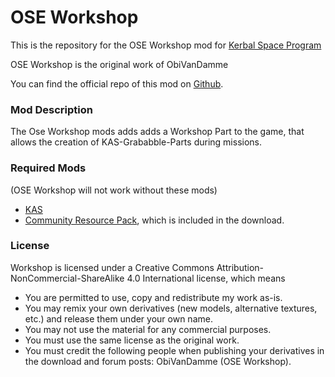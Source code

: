 OSE Workshop
===

This is the repository for the OSE Workshop mod for [Kerbal Space Program](http://kerbalspaceprogram.com)

OSE Workshop is the original work of ObiVanDamme

You can find the official repo of this mod on [Github](http://github.com/ObiVanDamme/Workshop).

### Mod Description
The Ose Workshop mods adds adds a Workshop Part to the game, that allows the creation of KAS-Grababble-Parts during missions. 

### Required Mods
(OSE Workshop will not work without these mods)
* [KAS](http://forum.kerbalspaceprogram.com/threads/53134)
* [Community Resource Pack](http://forum.kerbalspaceprogram.com/threads/91998), which is included in the download.

### License

Workshop is licensed under a Creative Commons Attribution-NonCommercial-ShareAlike 4.0 International license, which means
* You are permitted to use, copy and redistribute my work as-is.
* You may remix your own derivatives (new models, alternative textures, etc.) and release them under your own name.
* You may not use the material for any commercial purposes.
* You must use the same license as the original work.
* You must credit the following people when publishing your derivatives in the download and forum posts: ObiVanDamme (OSE Workshop).
